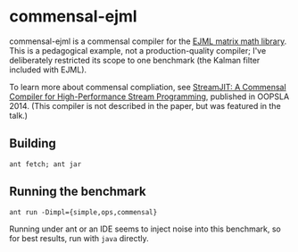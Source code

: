 commensal-ejml
==============

commensal-ejml is a commensal compiler for the [EJML matrix math
library](https://github.com/lessthanoptimal/ejml).  This is a
pedagogical example, not a production-quality compiler; I've
deliberately restricted its scope to one benchmark (the Kalman filter
included with EJML).

To learn more about commensal compliation, see [StreamJIT: A Commensal
Compiler for High-Performance Stream Programming](http://groups.csail.mit.edu/commit/papers/2014/bosboom-oopsla14-commensal.pdf),
published in OOPSLA 2014.  (This compiler is not described in the paper,
but was featured in the talk.)

Building
--------

`ant fetch; ant jar`

Running the benchmark
---------------------

`ant run -Dimpl={simple,ops,commensal}`

Running under ant or an IDE seems to inject noise into this benchmark,
so for best results, run with `java` directly.
